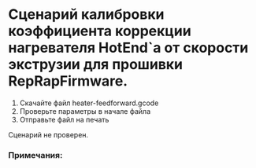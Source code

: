 # Сценарий калибровки коэффициента коррекции нагревателя HotEnd`а от скорости экструзии для прошивки RepRapFirmware.


1. Скачайте файл heater-feedforward.gcode
2. Проверьте параметры в начале файла
3. Отправьте файл на печать

Сценарий не проверен.

### Примечания:

